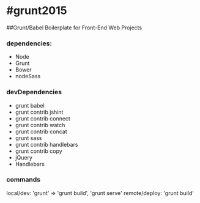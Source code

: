 #grunt2015
=========
##Grunt/Babel Boilerplate for Front-End Web Projects

### dependencies:
- Node
- Grunt
- Bower
- nodeSass

### devDependencies
- grunt babel
- grunt contrib jshint
- grunt contrib connect
- grunt contrib watch
- grunt contrib concat
- grunt sass
- grunt contrib handlebars
- grunt contrib copy
- jQuery
- Handlebars

### commands
local/dev: 'grunt' => 'grunt build', 'grunt serve'
remote/deploy: 'grunt build'
